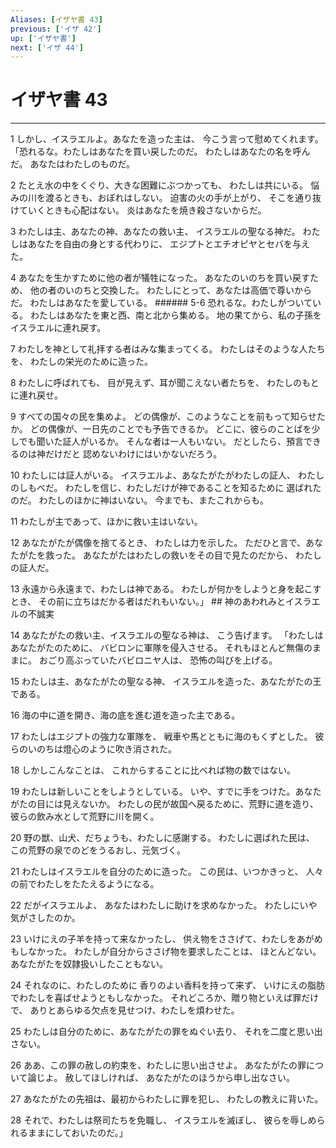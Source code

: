 ```yaml
---
Aliases: [イザヤ書 43]
previous: ['イザ 42']
up: ['イザヤ書']
next: ['イザ 44']
---
```

# イザヤ書 43

***




1 
しかし、イスラエルよ。あなたを造った主は、 今こう言って慰めてくれます。 「恐れるな。わたしはあなたを買い戻したのだ。 わたしはあなたの名を呼んだ。 あなたはわたしのものだ。 



2 
たとえ水の中をくぐり、大きな困難にぶつかっても、 わたしは共にいる。 悩みの川を渡るときも、おぼれはしない。 迫害の火の手が上がり、 そこを通り抜けていくときも心配はない。 炎はあなたを焼き殺さないからだ。 



3 
わたしは主、あなたの神、あなたの救い主、 イスラエルの聖なる神だ。 わたしはあなたを自由の身とする代わりに、 エジプトとエチオピヤとセバを与えた。 



4 
あなたを生かすために他の者が犠牲になった。 あなたのいのちを買い戻すため、 他の者のいのちと交換した。 わたしにとって、あなたは高価で尊いからだ。 わたしはあなたを愛している。 ###### 5-6 恐れるな。わたしがついている。 わたしはあなたを東と西、南と北から集める。 地の果てから、私の子孫をイスラエルに連れ戻す。 



7 
わたしを神として礼拝する者はみな集まってくる。 わたしはそのような人たちを、 わたしの栄光のために造った。 



8 
わたしに呼ばれても、 目が見えず、耳が聞こえない者たちを、 わたしのもとに連れ戻せ。 



9 
すべての国々の民を集めよ。 どの偶像が、このようなことを前もって知らせたか。 どの偶像が、一日先のことでも予告できるか。 どこに、彼らのことばを少しでも聞いた証人がいるか。 そんな者は一人もいない。 だとしたら、預言できるのは神だけだと 認めないわけにはいかないだろう。 



10 
わたしには証人がいる。 イスラエルよ、あなたがたがわたしの証人、 わたしのしもべだ。 わたしを信じ、わたしだけが神であることを知るために 選ばれたのだ。 わたしのほかに神はいない。 今までも、またこれからも。 



11 
わたしが主であって、ほかに救い主はいない。 



12 
あなたがたが偶像を捨てるとき、 わたしは力を示した。 ただひと言で、あなたがたを救った。 あなたがたはわたしの救いをその目で見たのだから、 わたしの証人だ。 



13 
永遠から永遠まで、わたしは神である。 わたしが何かをしようと身を起こすとき、 その前に立ちはだかる者はだれもいない。」 ## 神のあわれみとイスラエルの不誠実 



14 
あなたがたの救い主、イスラエルの聖なる神は、 こう告げます。 「わたしはあなたがたのために、 バビロンに軍隊を侵入させる。 それもほとんど無傷のままに。 おごり高ぶっていたバビロニヤ人は、 恐怖の叫びを上げる。 



15 
わたしは主、あなたがたの聖なる神、 イスラエルを造った、あなたがたの王である。 



16 
海の中に道を開き、海の底を進む道を造った主である。 



17 
わたしはエジプトの強力な軍隊を、 戦車や馬とともに海のもくずとした。 彼らのいのちは燈心のように吹き消された。 



18 
しかしこんなことは、 これからすることに比べれば物の数ではない。 



19 
わたしは新しいことをしようとしている。 いや、すでに手をつけた。あなたがたの目には見えないか。 わたしの民が故国へ戻るために、荒野に道を造り、 彼らの飲み水として荒野に川を開く。 



20 
野の獣、山犬、だちょうも、わたしに感謝する。 わたしに選ばれた民は、 この荒野の泉でのどをうるおし、元気づく。 



21 
わたしはイスラエルを自分のために造った。 この民は、いつかきっと、 人々の前でわたしをたたえるようになる。 



22 
だがイスラエルよ、 あなたはわたしに助けを求めなかった。 わたしにいや気がさしたのか。 



23 
いけにえの子羊を持って来なかったし、 供え物をささげて、わたしをあがめもしなかった。 わたしが自分からささげ物を要求したことは、 ほとんどない。あなたがたを奴隷扱いしたこともない。 



24 
それなのに、わたしのために 香りのよい香料を持って来ず、 いけにえの脂肪でわたしを喜ばせようともしなかった。 それどころか、贈り物といえば罪だけで、 ありとあらゆる欠点を見せつけ、わたしを煩わせた。 



25 
わたしは自分のために、あなたがたの罪をぬぐい去り、 それを二度と思い出さない。 



26 
ああ、この罪の赦しの約束を、わたしに思い出させよ。 あなたがたの罪について論じよ。 赦してほしければ、 あなたがたのほうから申し出なさい。 



27 
あなたがたの先祖は、最初からわたしに罪を犯し、 わたしの教えに背いた。 



28 
それで、わたしは祭司たちを免職し、 イスラエルを滅ぼし、 彼らを辱しめられるままにしておいたのだ。」
